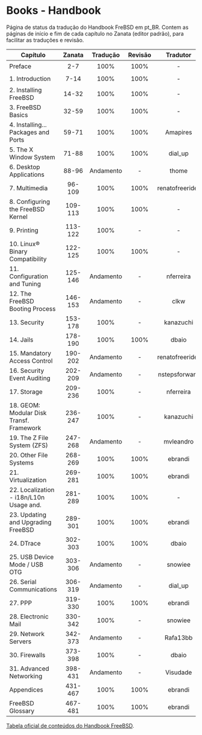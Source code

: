 
# Books - Handbook

Página de status da tradução do Handbook FreBSD em pt_BR.
Contem as páginas de início e fim de cada capítulo no Zanata (editor padrão),
para facilitar as traduções e revisão.

| Capítulo                                 | Zanata  | Tradução  | Revisão   | Tradutor  | Revisor   | Status    |
| ---------------------------------------- | :-----: | :-------: | :-------: | :-------: | :-------: | :-------: |
| Preface                                  | 2-7     | 100%      | 100%      | -         | ebrandi   | :heavy_check_mark: |
| 1. Introduction                          | 7-14    | 100%      | 100%      | -         | ebrandi   | :heavy_check_mark: |
| 2. Installing FreeBSD                    | 14-32   | 100%      | 100%      | -         | ebrandi   | :heavy_check_mark: |
| 3. FreeBSD Basics                        | 32-59   | 100%      | 100%      | -         | ebrandi   | :heavy_check_mark: |
| 4. Installing... Packages and Ports      | 59-71   | 100%      | 100%      | Amapires  | ebrandi   | :heavy_check_mark: |
| 5. The X Window System                   | 71-88   | 100%      | 100%      | dial_up   | ebrandi   | :heavy_check_mark: |
| 6. Desktop Applications                  | 88-96   | Andamento | -         | thome     | -         | :construction: |
| 7. Multimedia                            | 96-109  | 100%      | 100%      | renatofreerider | kanazuchi | :heavy_check_mark: |
| 8. Configuring the FreeBSD Kernel        | 109-113 | 100%      | 100%      | -         | ebrandi   | :heavy_check_mark: |
| 9. Printing                              | 113-122 | 100%      | -         | -         | -         | :black_nib: |
| 10. Linux® Binary Compatibility          | 122-125 | 100%      | 100%      | -         | ebrandi   | :heavy_check_mark: |
| 11. Configuration and Tuning             | 125-146 | Andamento | -         | nferreira | -         | :construction: |
| 12. The FreeBSD Booting Process          | 146-153 | Andamento | -         | clkw      | -         | :construction: |
| 13. Security                             | 153-178 | 100%      | -         | kanazuchi | -         | :black_nib: |
| 14. Jails                                | 178-190 | 100%      | 100%      | dbaio     | kanazuchi | :heavy_check_mark: |
| 15. Mandatory Access Control             | 190-202 | Andamento | -         | renatofreerider | -         | :construction: |
| 16. Security Event Auditing              | 202-209 | Andamento | -         | nstepsforward | -         | :construction: |
| 17. Storage                              | 209-236 | 100%      | -         | nferreira | -         | :black_nib: |
| 18. GEOM: Modular Disk Transf. Framework | 236-247 | 100%      | -         | kanazuchi | -         | :black_nib: |
| 19. The Z File System (ZFS)              | 247-268 | Andamento | -         | mvleandro | -         | :construction: |
| 20. Other File Systems                   | 268-269 | 100%      | 100%      | ebrandi   | ebrandi   | :heavy_check_mark: |
| 21. Virtualization                       | 269-281 | 100%      | 100%      | ebrandi   | ebrandi   | :heavy_check_mark: |
| 22. Localization - i18n/L10n Usage and.  | 281-289 | 100%      | 100%      | -         | ebrandi   | :heavy_check_mark: |
| 23. Updating and Upgrading FreeBSD       | 289-301 | 100%      | 100%      | ebrandi   | ebrandi   | :heavy_check_mark: |
| 24. DTrace                               | 302-303 | 100%      | 100%      | dbaio     | ebrandi   | :heavy_check_mark: |
| 25. USB Device Mode / USB OTG            | 303-306 | Andamento | -         | snowiee   | -         | :construction: |
| 26. Serial Communications                | 306-319 | Andamento | -         | dial_up   | -         | :construction: |
| 27. PPP                                  | 319-330 | 100%      | 100%      | ebrandi   | ebrandi   | :heavy_check_mark: |
| 28. Electronic Mail                      | 330-342 | 100%      | -         | snowiee   | -         | :black_nib: |
| 29. Network Servers                      | 342-373 | Andamento | -         | Rafa13bb  | -         | :construction: |
| 30. Firewalls                            | 373-398 | 100%      | -         | dbaio     | -         | :black_nib: |
| 31. Advanced Networking                  | 398-431 | Andamento | -         | Visudade  | -         | :construction: |
| Appendices                               | 431-467 | 100%      | 100%      | ebrandi   | ebrandi   | :heavy_check_mark: |
| FreeBSD Glossary                         | 467-481 | 100%      | 100%      | ebrandi   | ebrandi   | :heavy_check_mark: |

[Tabela oficial de conteúdos do Handbook FreeBSD](https://www.freebsd.org/doc/handbook/).

